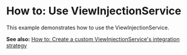 # How to: Use ViewInjectionService


<p>This example demonstrates how to use the ViewInjectionService.</p>
<p><strong>See also:</strong> <a href="https://www.devexpress.com/Support/Center/p/T220729">How to: Create a custom ViewInjectionService's integration strategy</a></p>

<br/>



